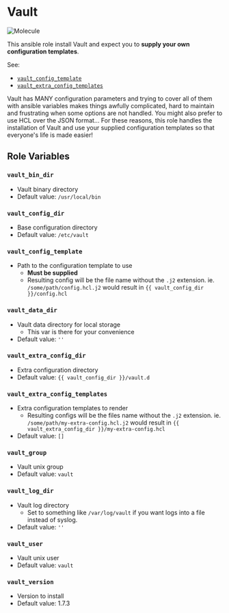 # Vault

![Molecule](https://github.com/DaazKu/ansible-vault/actions/workflows/molecule.yml/badge.svg?branch=master&event=push)

This ansible role install Vault and expect you to **supply your own configuration templates**.

See:
- [`vault_config_template`](#vault_config_template)
- [`vault_extra_config_templates`](#vault_extra_config_templates)

Vault has MANY configuration parameters and trying to cover all of them with ansible variables makes things awfully complicated,
hard to maintain and frustrating when some options are not handled. You might also prefer to use HCL over the JSON format...
For these reasons, this role handles the installation of Vault and use your supplied configuration templates so that everyone's life is made easier!

## Role Variables

### `vault_bin_dir`
- Vault binary directory
- Default value: `/usr/local/bin`

### `vault_config_dir`
- Base configuration directory
- Default value: `/etc/vault`

### `vault_config_template`
- Path to the configuration template to use
    - **Must be supplied**
    - Resulting config will be the file name without the `.j2` extension. ie. `/some/path/config.hcl.j2` would result in `{{ vault_config_dir }}/config.hcl`

### `vault_data_dir`
- Vault data directory for local storage
  - This var is there for your convenience
- Default value: `''`

### `vault_extra_config_dir`
- Extra configuration directory
- Default value: `{{ vault_config_dir }}/vault.d`

### `vault_extra_config_templates`
- Extra configuration templates to render
    - Resulting configs will be the files name without the `.j2` extension. ie. `/some/path/my-extra-config.hcl.j2` would result in `{{ vault_extra_config_dir }}/my-extra-config.hcl`
- Default value: `[]`

### `vault_group`
- Vault unix group
- Default value: `vault`

### `vault_log_dir`
- Vault log directory
  - Set to something like `/var/log/vault` if you want logs into a file instead of syslog.
- Default value: `''`

### `vault_user`
- Vault unix user
- Default value: `vault`

### `vault_version`
- Version to install
- Default value: 1.7.3
